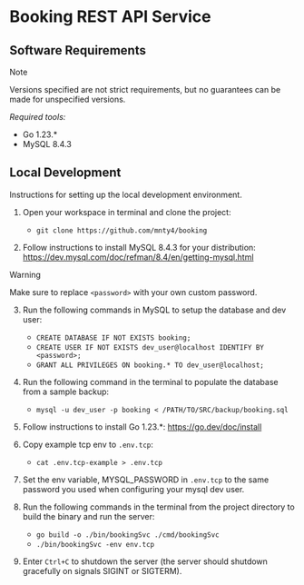 # Booking REST API Service
## Software Requirements
> [!NOTE]
> Versions specified are not strict requirements, but no guarantees can be made for unspecified versions.

*Required tools:*
- Go 1.23.*
- MySQL 8.4.3

## Local Development
Instructions for setting up the local development environment.

1. Open your workspace in terminal and clone the project:
    - `git clone https://github.com/mnty4/booking`

2. Follow instructions to install MySQL 8.4.3 for your distribution:
https://dev.mysql.com/doc/refman/8.4/en/getting-mysql.html

> [!WARNING]
> Make sure to replace `<password>` with your own custom password.

3. Run the following commands in MySQL to setup the database and dev user:
    - `CREATE DATABASE IF NOT EXISTS booking;`
    - `CREATE USER IF NOT EXISTS dev_user@localhost IDENTIFY BY <password>;`
    - `GRANT ALL PRIVILEGES ON booking.* TO dev_user@localhost;`

4. Run the following command in the terminal to populate the database from a sample backup:
    - `mysql -u dev_user -p booking < /PATH/TO/SRC/backup/booking.sql`

5. Follow instructions to install Go 1.23.*:
https://go.dev/doc/install

6. Copy example tcp env to `.env.tcp`:
    - `cat .env.tcp-example > .env.tcp`

7. Set the env variable, MYSQL_PASSWORD in `.env.tcp` to the same password you used when configuring your mysql dev user.

7. Run the following commands in the terminal from the project directory to build the binary and run the server:
    - `go build -o ./bin/bookingSvc ./cmd/bookingSvc`
    - `./bin/bookingSvc -env env.tcp`

8. Enter `Ctrl+C` to shutdown the server (the server should shutdown gracefully on signals SIGINT or SIGTERM).






